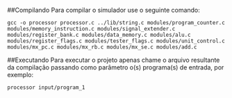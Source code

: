 ##Compilando
Para compilar o simulador use o seguinte comando:

	gcc -o processor processor.c ../lib/string.c modules/program_counter.c modules/memory_instruction.c modules/signal_extender.c modules/register_bank.c modules/data_memory.c modules/alu.c modules/register_flags.c modules/tester_flags.c modules/unit_control.c modules/mx_pc.c modules/mx_rb.c modules/mx_se.c modules/add.c

##Executando
Para executar o projeto apenas chame o arquivo resultante da compilação passando como parâmetro o(s) programa(s) de entrada, por exemplo:

	processor input/program_1
